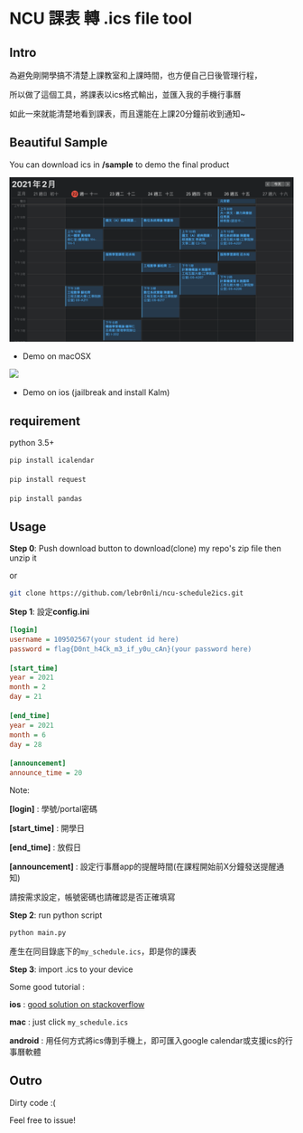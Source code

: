 # NCU 課表 轉 .ics file tool

## Intro

為避免剛開學搞不清楚上課教室和上課時間，也方便自己日後管理行程，

所以做了這個工具，將課表以ics格式輸出，並匯入我的手機行事曆

如此一來就能清楚地看到課表，而且還能在上課20分鐘前收到通知~

## Beautiful Sample

You can download ics in **/sample** to demo the final product

![](./sample/macos.png)
- Demo on macOSX

![](./sample/ios.png)
- Demo on ios (jailbreak and install Kalm)

## requirement

python 3.5+

```bash
pip install icalendar

pip install request

pip install pandas
```

## Usage

**Step 0**: Push download button to download(clone) my repo's zip file then unzip it

or

```bash
git clone https://github.com/lebr0nli/ncu-schedule2ics.git
```

**Step 1**: 設定**config.ini**

```ini
[login]
username = 109502567(your student id here)
password = flag{D0nt_h4Ck_m3_if_y0u_cAn}(your password here)

[start_time]
year = 2021
month = 2
day = 21

[end_time]
year = 2021
month = 6
day = 28

[announcement]
announce_time = 20
```

Note:

**[login]** : 學號/portal密碼

**[start_time]** : 開學日

**[end_time]** : 放假日

**[announcement]** : 設定行事曆app的提醒時間(在課程開始前X分鐘發送提醒通知)


請按需求設定，帳號密碼也請確認是否正確填寫

**Step 2**: run python script

```bash
python main.py
```

產生在同目錄底下的```my_schedule.ics```，即是你的課表

**Step 3**: import .ics to your device

Some good tutorial :

**ios** : [good solution on stackoverflow](https://stackoverflow.com/a/65717748)

**mac** : just click ```my_schedule.ics```

**android** : 用任何方式將ics傳到手機上，即可匯入google calendar或支援ics的行事曆軟體

## Outro

Dirty code :(

Feel free to issue!
